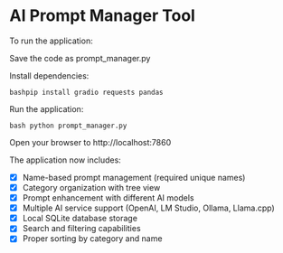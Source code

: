 # AI Prompt Manager Tool

To run the application:

Save the code as prompt_manager.py

Install dependencies:

    bashpip install gradio requests pandas

Run the application:

    bash python prompt_manager.py

Open your browser to http://localhost:7860

The application now includes:

- [x] Name-based prompt management (required unique names)
- [x] Category organization with tree view
- [x] Prompt enhancement with different AI models
- [x] Multiple AI service support (OpenAI, LM Studio, Ollama, Llama.cpp)
- [x] Local SQLite database storage
- [x] Search and filtering capabilities
- [x] Proper sorting by category and name
